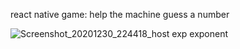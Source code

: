 react native game: help the machine guess a number

![Screenshot_20201230_224418_host exp exponent](https://user-images.githubusercontent.com/67509559/103374679-7ae2b000-4ad8-11eb-9ddf-26f30973e448.jpg)
